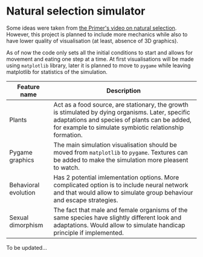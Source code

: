 # Natural selection simulator #

Some ideas were taken from [the Primer's video on natural selection](https://www.youtube.com/watch?v=0ZGbIKd0XrM). However, this project is planned to include more mechanics while also to have lower quality of visualisation (at least, absence of 3D graphics).

As of now the code only sets all the initial conditions to start and allows for movement and eating one step at a time.
At first visualisations will be made using `matplotlib` library, later it is planned to move to `pygame` while leaving matplotlib for statistics of the simulation.

Feature name | Description 
-----|---------
Plants | Act as a food source, are stationary, the growth is stimulated by dying organisms. Later, specific adaptations and species of plants can be added, for example to simulate symbiotic relationship formation.
Pygame graphics | The main simulation visualisation should be moved from `matplotlib` to `pygame`. Textures can be added to make the simulation more pleasent to watch.
Behavioral evolution | Has 2 potential imlementation options. More complicated option is to include neural network and that would allow to simulate group behaviour and escape strategies.
Sexual dimorphism | The fact that male and female organisms of the same species have slightly different look and adaptations. Would allow to simulate handicap principle if implemented.

To be updated...
